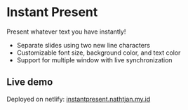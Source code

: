 # Instant Present
Present whatever text you have instantly!
- Separate slides using two new line characters
- Customizable font size, background color, and text color
- Support for multiple window with live synchronization

## Live demo
Deployed on netlify: [instantpresent.nathtjan.my.id](https://instantpresent.nathtjan.my.id)

